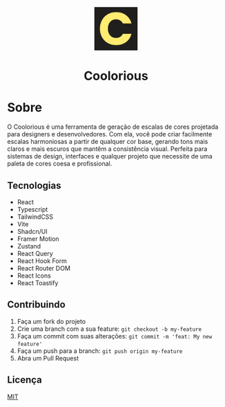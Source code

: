 <div align="center">
  <img src="./public/logo.png" alt="Coolorious" width="100" />
  <h1>Coolorious</h1>
</div>

# Sobre

O Coolorious é uma ferramenta de geração de escalas de cores projetada para designers e desenvolvedores. Com ela, você pode criar facilmente escalas harmoniosas a partir de qualquer cor base, gerando tons mais claros e mais escuros que mantêm a consistência visual. Perfeita para sistemas de design, interfaces e qualquer projeto que necessite de uma paleta de cores coesa e profissional.

## Tecnologias

- React
- Typescript
- TailwindCSS
- Vite
- Shadcn/UI
- Framer Motion
- Zustand
- React Query
- React Hook Form
- React Router DOM
- React Icons
- React Toastify

## Contribuindo

1. Faça um fork do projeto
2. Crie uma branch com a sua feature: `git checkout -b my-feature`
3. Faça um commit com suas alterações: `git commit -m 'feat: My new feature'`
4. Faça um push para a branch: `git push origin my-feature`
5. Abra um Pull Request

## Licença

[MIT](https://choosealicense.com/licenses/mit/)
